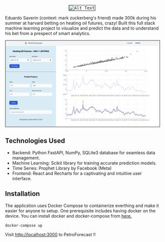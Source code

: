 <p align="center">
  <kbd>
    <img src="./edverdo.gif" alt="Alt Text" width="300" style="border: 2px solid gray">
  </kbd>
</p>

Eduardo Saverin (context: mark zuckerberg's friend) made 300k during his summer at harvard betting on heating oil futures, crazy! Built this full stack machine learning project to visualize and predict the data and to understand his bet from a prespect of smart analytics.

<p align="center">
  <kbd>
    <img src="./petroforecast.png" alt="Alt Text" width="700" style="border: 2px solid gray">
  </kbd>
</p>

## Technologies Used

- Backend: Python FastAPI, NumPy, SQLite3 database for seamless data management.
- Machine Learning: Scikit library for training accurate prediction models.
- Time Series: Prophet Library by Facebook (Meta)
- Frontend: React and Recharts for a captivating and intuitive user interface.

## Installation

The applicstion uses Docker Compose to containerize everthing and make it easier for anyone to setup. One prerequisite includes having docker on the device. You can install docker and docker-compose from [here.](https://www.docker.com/products/docker-desktop/)

```shell
docker-compose up
```
Visit [http://localhost:3000](http://localhost:3000) to PetroForecast !!
